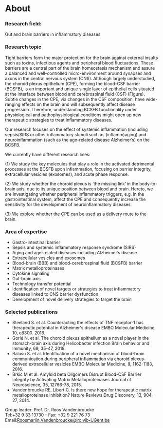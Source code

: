 # About

### Research field: 
Gut and brain barriers in inflammatory diseases

### Research topic
Tight barriers form the major protection for the brain against external insults such as toxins, infectious agents and peripheral blood fluctuations. These barriers are a central part of the brain homeostasis mechanism and assure a balanced and well-controlled micro-environment around synapses and axons in the central nervous system (CNS). Although largely understudied, the choroid plexus epithelium (CPE), forming the blood-CSF barrier (BCSFB), is an important and unique single layer of epithelial cells situated at the interface between blood and cerebrospinal fluid (CSF) (Figure). Subtle changes in the CPE, via changes in the CSF composition, have wide-ranging effects on the brain and will subsequently affect disease progression. Therefore, understanding BCSFB functionality under physiological and pathophysiological conditions might open up new therapeutic strategies to treat inflammatory diseases.

Our research focuses on the effect of systemic inflammation (including sepsis/SIRS or other inflammatory stimuli such as (inflamm)aging) and neuroinflammation (such as the age-related disease Alzheimer’s) on the BCSFB.

We currently have different research lines:

(1) We study the key molecules that play a role in the activated detrimental processes at the BCSFB upon inflammation, focusing on barrier integrity, extracellular vesicles (exosomes), and acute phase response.

(2) We study whether the choroid plexus is ‘the missing link’ in the body-to-brain axis, due to its unique position between blood and brain. Hereto, we are investigating whether peripheral inflammatory triggers, e.g. in the gastrointestinal system, affect the CPE and consequently increase the sensitivity for the development of neuroinflammatory diseases.

(3) We explore whether the CPE can be used as a delivery route to the brain.

### Area of expertise
- Gastro-intestinal barrier
- Sepsis and systemic inflammatory response syndrome (SIRS)
- Aging and age-related diseases including Alzheimer’s disease
- Extracellular vesicles and exosomes
- Blood-brain (BBB) and blood-cerebrospinal fluid (BCSFB) barrier
- Matrix metalloproteinases
- Cytokine signaling
- Gut-brain axis
- Technology transfer potential
- Identification of novel targets or strategies to treat inflammatory diseases linked to CNS barrier dysfunction
- Development of novel delivery strategies to target the brain


### Selected publications
- Steeland S. et al. Counteracting the effects of TNF receptor-1 has therapeutic potential in Alzheimer's disease
EMBO Molecular Medicine, 10, e8300. 2018.
- Gorlé N. et al. The choroid plexus epithelium as a novel player in the stomach-brain axis during Helicobacter infection
Brain behavior and Immunity, 69, 35-47, 2018.
- Balusu S. et al. Identification of a novel mechanism of blood-brain communication during peripheral inflammation via choroid plexus-derived extracellular vesicles
EMBO Molecular Medicine, 8, 1162-1183, 2016.
- Brkic M et al. Amyloid beta Oligomers Disrupt Blood-CSF Barrier Integrity by Activating Matrix Metalloproteinases
Journal of Neuroscience, 35, 12766-78, 2015.
- Vandenbroucke RE, Libert C. Is there new hope for therapeutic matrix metalloproteinase inhibition?
Nature Reviews Drug Discovery, 13, 904-27, 2014.


Group leader: Prof. Dr. Roos Vandenbroucke <br  />
Tel:+32 9 33 13730 - Fax: +32 9 221 76 73 <br  />
Email:Roosmarijn.Vandenbroucke@irc.vib-UGent.be

<!--

**Here are some ideas to get you started:**

🙋‍♀️ A short introduction - what is your organization all about?
🌈 Contribution guidelines - how can the community get involved?
👩‍💻 Useful resources - where can the community find your docs? Is there anything else the community should know?
🍿 Fun facts - what does your team eat for breakfast?
🧙 Remember, you can do mighty things with the power of [Markdown](https://docs.github.com/github/writing-on-github/getting-started-with-writing-and-formatting-on-github/basic-writing-and-formatting-syntax)
-->
